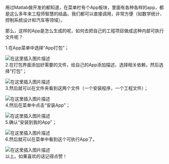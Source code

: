 






用过Matlab做开发的都知道，在菜单栏有个App板块，里面有各种各样的app，都是这么多年来工程师智慧的结晶，我们都可以直接调用，非常方便（如数学统计、控制系统设计和汽车等领域）。


那么，这样的App是怎么生成的呢，如何去把自己的工程项目做成这种内部可执行文件呢？


1.在App菜单中选择“App打包”；


![在这里插入图片描述](https://img-blog.csdnimg.cn/20210512095732416.png#pic_center)  
 2.在打包界面添加好需要的文件，给自己的App添加描述，选择相关依赖，然后选择“打包”；


![在这里插入图片描述](https://img-blog.csdnimg.cn/20210512095859726.png?x-oss-process=image/watermark,type_ZmFuZ3poZW5naGVpdGk,shadow_10,text_aHR0cHM6Ly9ibG9nLmNzZG4ubmV0L3FxXzQwMzQ0Nzkw,size_16,color_FFFFFF,t_70)  
 3.然后就可以在文件夹看到这两个文件（一个安装程序，一个工程文件）；


![在这里插入图片描述](https://img-blog.csdnimg.cn/20210512095859552.png)  
 4.然后在菜单中点击“安装App”；


![在这里插入图片描述](https://img-blog.csdnimg.cn/20210512100130945.png#pic_center)  
 5.确认“安装到我的App”；


![在这里插入图片描述](https://img-blog.csdnimg.cn/20210512100216270.png?x-oss-process=image/watermark,type_ZmFuZ3poZW5naGVpdGk,shadow_10,text_aHR0cHM6Ly9ibG9nLmNzZG4ubmV0L3FxXzQwMzQ0Nzkw,size_16,color_FFFFFF,t_70#pic_center)  
 6.然后就可以在菜单中看到这个可执行App了。


![在这里插入图片描述](https://img-blog.csdnimg.cn/20210512100331225.png?x-oss-process=image/watermark,type_ZmFuZ3poZW5naGVpdGk,shadow_10,text_aHR0cHM6Ly9ibG9nLmNzZG4ubmV0L3FxXzQwMzQ0Nzkw,size_16,color_FFFFFF,t_70#pic_center)  
 以上。如果喜欢的话记得点赞！





